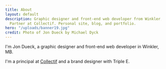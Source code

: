 ```yaml
---
title: About
layout: default
description: Graphic designer and front-end web developer from Winkler, Manitoba.
  Partner at Collectif. Personal site, blog, and portfolio.
hero: "/uploads/banner19.jpg"
credit: Photo of Jon Dueck by Michael Dyck
---
```


I'm Jon Dueck, a graphic designer and front-end web developer in Winkler, MB.

I'm a principal at [Collectif](https://collectif.co) and a brand designer with Triple E.
